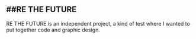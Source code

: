 ##RE THE FUTURE 
---
RE THE FUTURE is an independent project, a kind of test where I wanted to put together code and graphic design.

 

